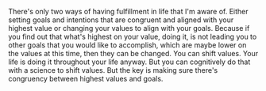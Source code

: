  There's only two ways of having fulfillment in life that I'm aware of. Either setting goals and intentions that are congruent and aligned with your highest value or changing your values to align with your goals. Because if you find out that what's highest on your value, doing it, is not leading you to other goals that you would like to accomplish, which are maybe lower on the values at this time, then they can be changed. You can shift values. Your life is doing it throughout your life anyway. But you can cognitively do that with a science to shift values. But the key is making sure there's congruency between highest values and goals.
